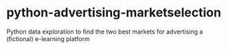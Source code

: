 # python-advertising-marketselection
 Python data exploration to find the two best markets for advertising a (fictional) e-learning platform
